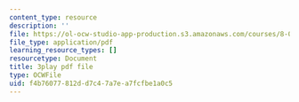 ```yaml
---
content_type: resource
description: ''
file: https://ol-ocw-studio-app-production.s3.amazonaws.com/courses/8-01sc-classical-mechanics-fall-2016/f4b76077812dd7c47a7ea7fcfbe1a0c5_2guwjwIHmGg.pdf
file_type: application/pdf
learning_resource_types: []
resourcetype: Document
title: 3play pdf file
type: OCWFile
uid: f4b76077-812d-d7c4-7a7e-a7fcfbe1a0c5
---
```

